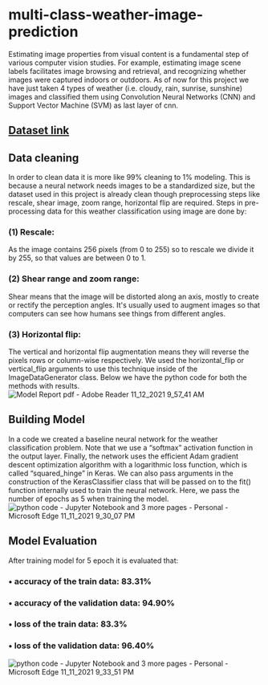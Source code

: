 # multi-class-weather-image-prediction
Estimating image properties from visual content is a fundamental step of various computer vision studies. For example, estimating image scene labels facilitates image browsing and retrieval, and recognizing whether images were captured indoors or outdoors. As of now for this project we have just taken 4 types of weather (i.e. cloudy, rain, sunrise, sunshine) images and classified them using Convolution Neural Networks (CNN) and Support Vector Machine (SVM) as last layer of cnn.
## [Dataset link](https://drive.google.com/drive/folders/1yW1DSVWOdaLXjWgijszeb83X7X7yiVtp?usp=sharing)
## Data cleaning
In order to clean data it is more like 99% cleaning to 1% modeling. This is because a neural network needs images to be a standardized size, but the dataset used in this project is already clean though preprocessing steps like rescale, shear image, zoom range, horizontal flip are required. Steps in pre-processing data for this weather classification using image are done by: 
### (1) Rescale:
As the image contains 256 pixels (from 0 to 255) so to rescale we divide it by 255, so that values are between 0 to 1.
### (2) Shear range and zoom range:
Shear means that the image will be distorted along an axis, mostly to create or rectify the perception angles. It's usually used to augment images so that computers can see how humans see things from different angles. 
### (3) Horizontal flip:
The vertical and horizontal flip augmentation means they will reverse the pixels rows or column-wise respectively. We used the horizontal_flip or vertical_flip arguments to use this technique inside of the ImageDataGenerator class. Below we have the python code for both the methods with results.![Model Report pdf - Adobe Reader 11_12_2021 9_57_41 AM](https://user-images.githubusercontent.com/66302933/141409834-643e250c-f2d6-49c6-9524-f831407da600.png)

## Building Model
In a code we created a baseline neural network for the weather classification problem. Note that we use a
“softmax” activation function in the output layer. Finally, the network uses the efficient Adam gradient descent optimization algorithm with a logarithmic loss function, which is called “squared_hinge” in Keras. We can also pass arguments in the construction of the KerasClassifier class that will be passed on to the fit() function internally used to train the neural network. Here, we pass the number of epochs as 5 when training the model. 
![python code - Jupyter Notebook and 3 more pages - Personal - Microsoft​ Edge 11_11_2021 9_30_07 PM](https://user-images.githubusercontent.com/66302933/141409219-de540368-844b-47a5-a530-1e737cb81d93.png)

## Model Evaluation
After training model for 5 epoch it is evaluated that:
### • accuracy of the train data: 83.31%
### • accuracy of the validation data: 94.90%
### • loss of the train data: 83.3%
### • loss of the validation data: 96.40%
![python code - Jupyter Notebook and 3 more pages - Personal - Microsoft​ Edge 11_11_2021 9_33_51 PM](https://user-images.githubusercontent.com/66302933/141409370-363663ba-6999-429b-ba59-4cc21931c3c4.png)
